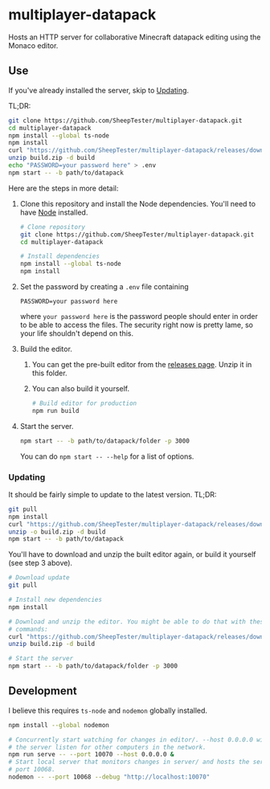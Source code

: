# multiplayer-datapack

Hosts an HTTP server for collaborative Minecraft datapack editing using the
Monaco editor.

## Use

If you've already installed the server, skip to [Updating](#updating).

TL;DR:

```sh
git clone https://github.com/SheepTester/multiplayer-datapack.git
cd multiplayer-datapack
npm install --global ts-node
npm install
curl "https://github.com/SheepTester/multiplayer-datapack/releases/download/v1.0.2/build.zip" -L > build.zip
unzip build.zip -d build
echo "PASSWORD=your password here" > .env
npm start -- -b path/to/datapack
```

Here are the steps in more detail:

1. Clone this repository and install the Node dependencies. You'll need to have
[Node](https://nodejs.org/) installed.

    ```sh
    # Clone repository
    git clone https://github.com/SheepTester/multiplayer-datapack.git
    cd multiplayer-datapack

    # Install dependencies
    npm install --global ts-node
    npm install
    ```

2. Set the password by creating a `.env` file containing

    ```
    PASSWORD=your password here
    ```

    where `your password here` is the password people should enter in order to
    be able to access the files. The security right now is pretty lame, so your
    life shouldn't depend on this.

3. Build the editor.

    1. You can get the pre-built editor from the [releases
    page](https://github.com/SheepTester/multiplayer-datapack/releases). Unzip
    it in this folder.

    2. You can also build it yourself.

        ```sh
        # Build editor for production
        npm run build
        ```

4. Start the server.

    ```sh
    npm start -- -b path/to/datapack/folder -p 3000
    ```

    You can do `npm start -- --help` for a list of options.

### Updating

It should be fairly simple to update to the latest version. TL;DR:

```sh
git pull
npm install
curl "https://github.com/SheepTester/multiplayer-datapack/releases/download/v1.0.2/build.zip" -L > build.zip
unzip -o build.zip -d build
npm start -- -b path/to/datapack
```

You'll have to download and unzip the built editor again, or build it yourself (see
step 3 above).

```sh
# Download update
git pull

# Install new dependencies
npm install

# Download and unzip the editor. You might be able to do that with these
# commands:
curl "https://github.com/SheepTester/multiplayer-datapack/releases/download/v1.0.2/build.zip" -L > build.zip
unzip build.zip -d build

# Start the server
npm start -- -b path/to/datapack/folder -p 3000
```

## Development

I believe this requires `ts-node` and `nodemon` globally installed.

```sh
npm install --global nodemon

# Concurrently start watching for changes in editor/. --host 0.0.0.0 will make
# the server listen for other computers in the network.
npm run serve -- --port 10070 --host 0.0.0.0 &
# Start local server that monitors changes in server/ and hosts the server on
# port 10068.
nodemon -- --port 10068 --debug "http://localhost:10070"
```
